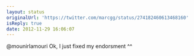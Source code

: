 ```yaml
---
layout: status
originalUrl: 'https://twitter.com/marcgg/status/274182460613468160'
isReply: true
date: 2012-11-29 16:06:07
---
```


@mounirlamouri Ok, I just fixed my endorsment ^^
